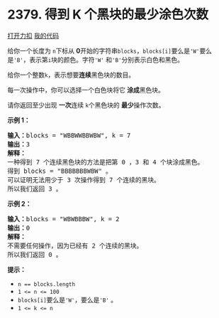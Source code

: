 # 2379. 得到 K 个黑块的最少涂色次数

[打开力扣](https://leetcode.cn/problems/minimum-recolors-to-get-k-consecutive-black-blocks) [我的代码](2379.minimum_recolors_to_get_k_consecutive_black_blocks.py)

给你一个长度为 <code>n</code>下标从 <strong>0</strong>开始的字符串<code>blocks</code>，<code>blocks[i]</code>要么是<code>'W'</code>要么是<code>'B'</code>，表示第<code>i</code>块的颜色。字符<code>'W'</code> 和<code>'B'</code>分别表示白色和黑色。

给你一个整数<code>k</code>，表示想要<strong>连续</strong>黑色块的数目。

每一次操作中，你可以选择一个白色块将它 <strong>涂成</strong>黑色块。

请你返回至少出现 <strong>一次</strong>连续 <code>k</code>个黑色块的 <strong>最少</strong>操作次数。



<strong>示例 1：</strong>

<pre>
<b>输入：</b>blocks = "WBBWWBBWBW", k = 7
<b>输出：</b>3
<strong>解释：</strong>
一种得到 7 个连续黑色块的方法是把第 0 ，3 和 4 个块涂成黑色。
得到 blocks = "BBBBBBBWBW" 。
可以证明无法用少于 3 次操作得到 7 个连续的黑块。
所以我们返回 3 。
</pre>

<strong>示例 2：</strong>

<pre>
<b>输入：</b>blocks = "WBWBBBW", k = 2
<b>输出：</b>0
<strong>解释：</strong>
不需要任何操作，因为已经有 2 个连续的黑块。
所以我们返回 0 。
</pre>



<b>提示：</b>

<ul>
	<li><code>n == blocks.length</code></li>
	<li><code>1 <= n <= 100</code></li>
	<li><code>blocks[i]</code>要么是<code>'W'</code>，要么是<code>'B'</code> 。</li>
	<li><code>1 <= k <= n</code></li>
</ul>
